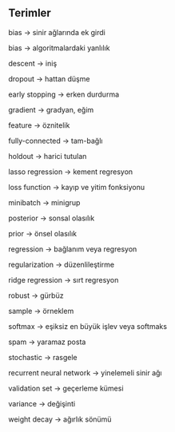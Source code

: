 ## Terimler

bias -> sinir ağlarında ek girdi

bias -> algoritmalardaki yanlılık

descent -> iniş

dropout ->  hattan düşme

early stopping -> erken durdurma

gradient -> gradyan, eğim

feature -> öznitelik

fully-connected -> tam-bağlı

holdout -> harici tutulan

lasso regression -> kement regresyon

loss function ->  kayıp ve yitim fonksiyonu

minibatch -> minigrup

posterior -> sonsal olasılık

prior -> önsel olasılık

regression -> bağlanım veya regresyon

regularization -> düzenlileştirme

ridge regression -> sırt regresyon

robust -> gürbüz

sample -> örneklem

softmax -> eşiksiz en büyük işlev veya softmaks

spam -> yaramaz posta

stochastic -> rasgele

recurrent neural network -> yinelemeli sinir ağı

validation set -> geçerleme kümesi

variance -> değişinti 

weight decay -> ağırlık sönümü

